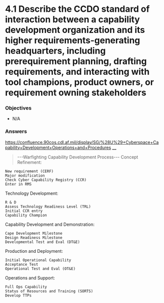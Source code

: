 # 4.1 Describe the CCDO standard of interaction between a capability development organization and its higher requirements-generating headquarters, including prerequirement planning, drafting requirements, and interacting with tool champions, product owners, or requirement owning stakeholders

### Objectives

- N/A


### Answers
https://confluence.90cos.cdl.af.mil/display/SG/%28U%29+Cyberspace+Capability+Development+Operations+and+Procedures
**__**
> ---Warfighting Capability Development Process---
Concept Refinement:

    New requirement (CERF)
    Major modification
    Check Cyber Capability Registry (CCR)
    Enter in RMS

Technology Development:

    R & D
    Assess Technology Readiness Level (TRL)
    Initial CCR entry
    Capability Champion

Capability Development and Demonstration:

    Cape Development Milestone
    Design Readiness Milestone
    Developmental Test and Eval (DT&E)

Production and Deployment:

    Initial Operational Capability
    Acceptance Test
    Operational Test and Eval (OT&E)

Operations and Support:

    Full Ops Capability
    Status of Resources and Training (SORTS)
    Develop TTPs